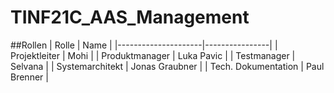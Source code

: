 # TINF21C_AAS_Management

##Rollen
| Rolle               | Name           |
|---------------------|----------------|
| Projektleiter       | Mohi           |
| Produktmanager      | Luka Pavic     |
| Testmanager         | Selvana        |
| Systemarchitekt     | Jonas Graubner |
| Tech. Dokumentation | Paul Brenner   |
